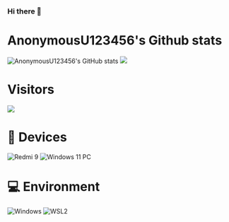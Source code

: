 ### Hi there 👋
# AnonymousU123456's Github stats
![AnonymousU123456's GitHub stats](https://github-readme-stats.vercel.app/api?username=AnonymousU123456&show_icons=true&theme=tokyonight)
![](https://github-readme-stats.vercel.app/api/top-langs/?username=AnonymousU123456&layout=compact&langs_count=10&theme=radical)
# Visitors
![](https://count.getloli.com/get/@AnonymousU123456?theme=gelbooru)
# 📱 Devices
![Redmi 9](https://img.shields.io/badge/Redmi%209-ED9121?style=flat-square&logo=redmi&logoColor=ffffff)
![Windows 11 PC](https://img.shields.io/badge/Windows%2011-00BBFF?style=flat-square&logo=Windows&logoColor=ffffff)
# 💻 Environment
![Windows](https://img.shields.io/badge/Windows%2011-00BBFF?style=flat-square&logo=Windows&logoColor=ffffff)
![WSL2](https://img.shields.io/badge/Ubuntu%2022%2e04-dd4814?style=flat-square&logo=ubuntu&logoColor=ffffff)
<!--
**AnonymousU123456/AnonymousU123456** is a ✨ _special_ ✨ repository because its `README.md` (this file) appears on your GitHub profile.

Here are some ideas to get you started:

- 🔭 I’m currently working on ...
- 🌱 I’m currently learning ...
- 👯 I’m looking to collaborate on ...
- 🤔 I’m looking for help with ...
- 💬 Ask me about ...
- 📫 How to reach me: ...
- 😄 Pronouns: ...
- ⚡ Fun fact: ...
-->

